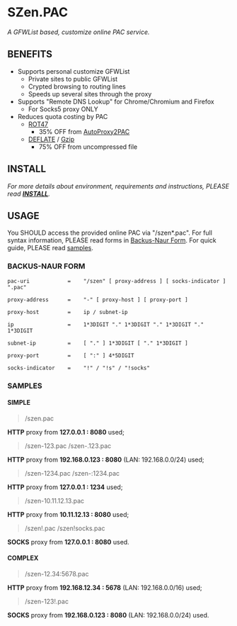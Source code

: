 # SZen.PAC

*A GFWList based, customize online PAC service.*

## BENEFITS

* Supports personal customize GFWList
	* Private sites to public GFWList
	* Crypted browsing to routing lines
	* Speeds up several sites through the proxy
* Supports "Remote DNS Lookup" for Chrome/Chromium and Firefox
	* For Socks5 proxy ONLY
* Reduces quota costing by PAC
	* [ROT47][ROT13]
		* 35% OFF from [AutoProxy2PAC][autoproxy2pac]
	* [DEFLATE][] / [Gzip][]
		* 75% OFF from uncompressed file

## INSTALL

*For more details about environment, requirements and instructions, PLEASE read
**[INSTALL][]**.*

## USAGE

You SHOULD access the provided online PAC via "/szen\*.pac". For full syntax
information, PLEASE read forms in [Backus-Naur Form](#EBNF). For quick guide,
PLEASE read [samples](#Samples).

<a name="EBNF"></a>
### BACKUS-NAUR FORM

```
pac-uri	           =    "/szen" [ proxy-address ] [ socks-indicator ] ".pac"

proxy-address      =    "-" [ proxy-host ] [ proxy-port ]

proxy-host         =    ip / subnet-ip

ip                 =    1*3DIGIT "." 1*3DIGIT "." 1*3DIGIT "." 1*3DIGIT

subnet-ip          =    [ "." ] 1*3DIGIT [ "." 1*3DIGIT ]

proxy-port         =    [ ":" ] 4*5DIGIT

socks-indicator    =    "!" / "!s" / "!socks"
```

<a name="Samples"></a>
### SAMPLES

#### SIMPLE

> /szen.pac

**HTTP** proxy from **127.0.0.1 : 8080** used;

> /szen-123.pac
> /szen-.123.pac

**HTTP** proxy from **192.168.0.123 : 8080** (LAN: 192.168.0.0/24) used;

> /szen-1234.pac
> /szen-:1234.pac

**HTTP** proxy from **127.0.0.1 : 1234** used;

> /szen-10.11.12.13.pac

**HTTP** proxy from **10.11.12.13 : 8080** used;

> /szen!.pac
> /szen!socks.pac

**SOCKS** proxy from **127.0.0.1 : 8080** used.

#### COMPLEX

> /szen-12.34:5678.pac

**HTTP** proxy from **192.168.12.34 : 5678** (LAN: 192.168.0.0/16) used;

> /szen-123!.pac

**SOCKS** proxy from **192.168.0.123 : 8080** (LAN: 192.168.0.0/24) used.

[ROT13]: http://en.wikipedia.org/wiki/ROT13
[autoproxy2pac]: https://autoproxy2pac.appspot.com/
[DEFLATE]: http://en.wikipedia.org/wiki/DEFLATE
[Gzip]: http://en.wikipedia.org/wiki/Gzip
[INSTALL]: https://github.com/snakevil/szen.pac/blob/master/INSTALL.en.md

<!-- vim: se ft=markdown fenc=utf-8 ff=unix tw=80 noet nonu: -->
